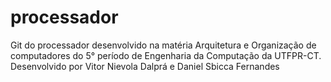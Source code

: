 # processador
Git do processador desenvolvido na matéria Arquitetura e Organização de computadores do 5° período de Engenharia da Computação
da UTFPR-CT. 
Desenvolvido por Vitor Nievola Dalprá e Daniel Sbicca Fernandes
